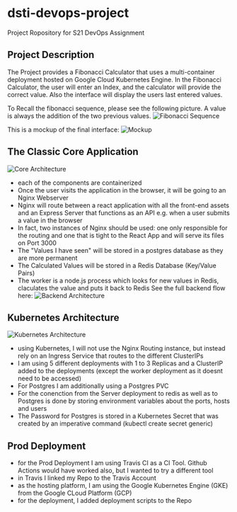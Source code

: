 # dsti-devops-project
Project Ropository for S21 DevOps Assignment

## Project Description

The Project provides a Fibonacci Calculator that uses a multi-container deployment hosted on Google Cloud Kubernetes Engine.
In the Fibonacci Calculator, the user will enter an Index, and the calculator will provide the correct value. 
Also the interface will display the users last entered values.

To Recall the fibonacci sequence, please see the following picture. A value is always the addition of the two previous values.
![Fibonacci Sequence](image/fib_sequence)

This is a mockup of the final interface: 
![Mockup](image/mockup.JPG)

## The Classic Core Application
![Core Architecture](image/local_architecture)
- each of the components are containerized
- Once the user visits the application in the browser, it will be going to an Nginx Webserver
- Nginx will route between a react application with all the front-end assets and an Express Server that functions as an API e.g. when a user submits a value in the browser
- In fact, two instances of Nginx should be used: one only responsible for the routing and one that is tight to the React App and will serve its files on Port 3000
- The "Values I have seen" will be stored in a postgres database as they are more permanent
- The Calculated Values will be stored in a Redis Database (Key/Value Pairs)
- The worker is a node.js process which looks for new values in Redis, claculates the value and puts it back to Redis
See the full backend flow here:
![Backend Architecture](image/backend_architecture)

## Kubernetes Architecture
![Kubernetes Architecture](image/kubernetes_architecture)
- using Kubernetes, I will not use the Nginx Routing instance, but instead rely on an Ingress Service that routes to the different ClusterIPs
- I am using 5 different deployments with 1 to 3 Replicas and a ClusterIP added to the deployments (except the worker deployment as it doesnt need to be accessed)
- For Postgres I am additionally using a Postgres PVC
- For the conenction from the Server deployment to redis as well as to Postgres is done by storing environment variables about the ports, hosts and users
- The Password for Postgres is stored in a Kubernetes Secret that was created by an imperative command (kubectl create secret generic)

## Prod Deployment
- for the Prod Deployment I am using Travis CI as a CI Tool. Github Actions would have worked also, but I wanted to try a different tool
- in Travis I linked my Repo to the Travis Account
- as the hosting platform, I am using the Google Kubernetes Engine (GKE) from the Google CLoud Platform (GCP)
- for the deployment, I added deployment scripts to the Repo